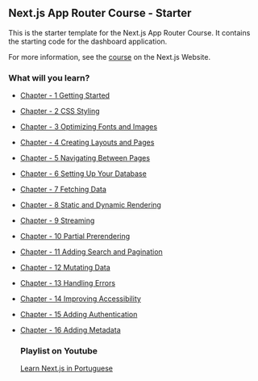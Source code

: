 ## Next.js App Router Course - Starter

This is the starter template for the Next.js App Router Course. It contains the starting code for the dashboard application.

For more information, see the [course](https://nextjs.org/learn/dashboard-app) on the Next.js Website.

### What will you learn?


* [Chapter - 1 Getting Started](https://nextjs.org/learn/dashboard-app/getting-started)
* [Chapter - 2 CSS Styling](https://nextjs.org/learn/dashboard-app/css-styling)
* [Chapter - 3 Optimizing Fonts and Images](https://nextjs.org/learn/dashboard-app/optimizing-fonts-images)
* [Chapter - 4 Creating Layouts and Pages](https://nextjs.org/learn/dashboard-app/creating-layouts-and-pages)
* [Chapter - 5 Navigating Between Pages](https://nextjs.org/learn/dashboard-app/navigating-between-pages)
* [Chapter - 6 Setting Up Your Database](https://nextjs.org/learn/dashboard-app/setting-up-your-database)
* [Chapter - 7 Fetching Data](https://nextjs.org/learn/dashboard-app/fetching-data)
* [Chapter - 8 Static and Dynamic Rendering](https://nextjs.org/learn/dashboard-app/static-and-dynamic-rendering)
* [Chapter - 9 Streaming](https://nextjs.org/learn/dashboard-app/streaming)
* [Chapter - 10 Partial Prerendering](https://nextjs.org/learn/dashboard-app/partial-prerendering)
* [Chapter - 11 Adding Search and Pagination](https://nextjs.org/learn/dashboard-app/adding-search-and-pagination)
* [Chapter - 12 Mutating Data](https://nextjs.org/learn/dashboard-app/mutating-data)
* [Chapter - 13 Handling Errors](https://nextjs.org/learn/dashboard-app/error-handling)
* [Chapter - 14 Improving Accessibility](https://nextjs.org/learn/dashboard-app/improving-accessibility)
* [Chapter - 15 Adding Authentication](https://nextjs.org/learn/dashboard-app/adding-authentication)
* [Chapter - 16 Adding Metadata](https://nextjs.org/learn/dashboard-app/adding-metadata)


  ### Playlist on Youtube
  [Learn Next.js in Portuguese](https://www.youtube.com/playlist?list=PLqh5pCEXq1rgtHbObNNcICNLgxTx-v5_9)
